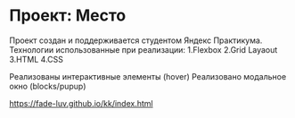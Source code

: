 # Проект: Место
Проект создан и поддерживается студентом Яндекс Практикума.
Технологии использованные при реализации:
1.Flexbox
2.Grid Layaout
3.HTML
4.CSS

Реализованы интерактивные элементы (hover)
Реализовано модальное окно (blocks/pupup)

https://fade-luv.github.io/kk/index.html